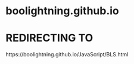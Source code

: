 # boolightning.github.io
<h1>REDIRECTING TO</h1>
https://boolightning.github.io/JavaScript/BLS.html
<head>  <meta http-equiv="refresh" content="5; URL=https://boolightning.github.io/JavaScript" /> </head>
